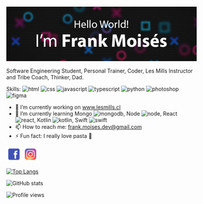 ![](https://github.com/Frankmoises7/FrankMoises/blob/master/banner%20copia.png?raw=true)

Software Engineering Student, Personal Trainer, Coder, Les Mills Instructor and Tribe Coach, Thinker, Dad.

Skills: <img src='https://github.com/Frankmoises7/Frankmoises7/blob/master/logos/html-5--v1.png?raw=true' alt='html' height='30'>  <img src='https://github.com/Frankmoises7/Frankmoises7/blob/master/logos/css3.png?raw=true' alt='css' height='30'>  <img src='https://github.com/Frankmoises7/Frankmoises7/blob/master/logos/javascript--v1.png?raw=true' alt='javascript' height='30'>  <img src='https://github.com/Frankmoises7/Frankmoises7/blob/master/logos/typescript.png?raw=true' alt='typescript' height='30'>  <img src='https://github.com/Frankmoises7/Frankmoises7/blob/master/logos/python--v1.png?raw=true' alt='python' height='30'>  <img src='https://github.com/Frankmoises7/Frankmoises7/blob/master/logos/adobe-photoshop--v1.png?raw=true' alt='photoshop' height='30'>  <img src='https://github.com/Frankmoises7/Frankmoises7/blob/master/logos/figma--v1.png?raw=true' alt='figma' height='30'>

- 🔭 I’m currently working on www.lesmills.cl 
- 🌱 I’m currently learning Mongo <img src='https://github.com/Frankmoises7/Frankmoises7/blob/master/logos/mongodb.png?raw=true' alt='mongodb' height='20'>, Node <img src='https://github.com/Frankmoises7/Frankmoises7/blob/master/logos/nodejs.png?raw=true' alt='node' height='20'>, React <img src='https://github.com/Frankmoises7/Frankmoises7/blob/master/logos/react-native.png?raw=true' alt='react' height='20'>, Kotlin <img src='https://github.com/Frankmoises7/Frankmoises7/blob/master/logos/kotlin.png?raw=true' alt='kotlin' height='20'>, Swift <img src='https://github.com/Frankmoises7/Frankmoises7/blob/master/logos/swift.png?raw=true' alt='swift' height='20'>
- 📫 How to reach me: frank.moises.dev@gmail.com 
- ⚡ Fun fact: I really love pasta 🍝 


[<img src='https://github.com/Frankmoises7/FrankMoises/blob/master/logos/facebook.png?raw=true' alt='facebook' height='40'>](https://www.facebook.com/Fraaaaaaaaank.xd/)  [<img src='https://github.com/Frankmoises7/FrankMoises/blob/master/logos/instagram-new.png?raw=true' alt='instagram' height='40'>](www.instagram.com/frankmoises.cl)  

[![Top Langs](https://github-readme-stats.vercel.app/api/top-langs/?username=frankmoises7)](https://github.com/anuraghazra/github-readme-stats)

![GitHub stats](https://github-readme-stats.vercel.app/api?username=frankmoises7&show_icons=true)  

![Profile views](https://gpvc.arturio.dev/frankmoises7)  

